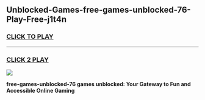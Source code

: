 
## Unblocked-Games-free-games-unblocked-76-Play-Free-j1t4n
<h3>
<a href="https://premium76.site?title=free-games-unblocked-76&ref=17A">CLICK TO PLAY</a></h3>
<hr>

<h3>
<a href="https://premium76.site?title=free-games-unblocked-76&ref=17A">CLICK 2 PLAY</a>
  
</h3>

<a href="https://premium76.site?title=free-games-unblocked-76&ref=17A"><img src="https://clearcache.store/games.png"></a>


**free-games-unblocked-76 games unblocked: Your Gateway to Fun and Accessible Online Gaming**
